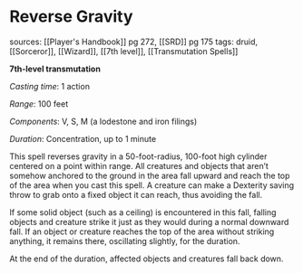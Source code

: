 # Reverse Gravity
sources: [[Player's Handbook]] pg 272, [[SRD]] pg 175
tags: druid, [[Sorceror]], [[Wizard]], [[7th level]], [[Transmutation Spells]]

**7th-level transmutation**

*Casting time*: 1 action

*Range*: 100 feet

*Components*: V, S, M (a lodestone and iron filings)

*Duration*: Concentration, up to 1 minute

This spell reverses gravity in a 50-foot-radius, 100-foot high cylinder centered on a point within range. All creatures and objects that aren’t somehow anchored to the ground in the area fall upward and reach the top of the area when you cast this spell. A creature can make a Dexterity saving throw to grab onto a fixed object it can reach, thus avoiding the fall.

If some solid object (such as a ceiling) is encountered in this fall, falling objects and creature strike it just as they would during a normal downward fall. If an object or creature reaches the top of the area without striking anything, it remains there, oscillating slightly, for the duration.

At the end of the duration, affected objects and creatures fall back down.
